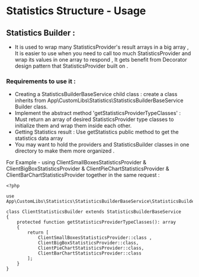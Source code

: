 # Statistics Structure - Usage
##  Statistics Builder :

- It is used to wrap many StatisticsProvider's result arrays in a big array , 
  It is easier to use when you need to call too much StatisticsProvider and wrap its values in one array to respond ,
  It gets benefit from Decorator design pattern that StatisticsProvider built on .

### Requirements to use it :

- Creating a StatisticsBuilderBaseService child class :
create a class inherits from  App\CustomLibs\Statistics\StatisticsBuilderBaseService Builder class.
- Implement the abstract method 'getStatisticsProviderTypeClasses' :
  Must return an array of desired StatisticsProvider type classes to initialize them and wrap them inside each other.
- Getting Statistics result : 
  Use getStatistics public method to get the statistics data array
- You may want to hold the providers and StatisticsBuilder classes in one directory to make them more organized .

For Example - using ClientSmallBoxesStatisticsProvider & ClientBigBoxStatisticsProvider & ClientPieChartStatisticsProvider & ClientBarChartStatisticsProvider together in the same request :

    <?php
 
    use App\CustomLibs\Statistics\StatisticsBuilderBaseService\StatisticsBuilderBaseService;
    
    class ClientStatisticsBuilder extends StatisticsBuilderBaseService
    {
        protected function getStatisticsProviderTypeClasses(): array
        {
            return [
                ClientSmallBoxesStatisticsProvider::class ,
                ClientBigBoxStatisticsProvider::class,
                ClientPieChartStatisticsProvider::class,
                ClientBarChartStatisticsProvider::class
            ];
        }
    }